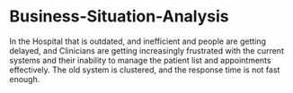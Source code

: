# Business-Situation-Analysis
In the Hospital that is outdated, and inefficient and people are getting delayed, and Clinicians are getting increasingly frustrated with the current systems and their inability to manage the patient list and appointments effectively. The old system is clustered, and the response time is not fast enough.
